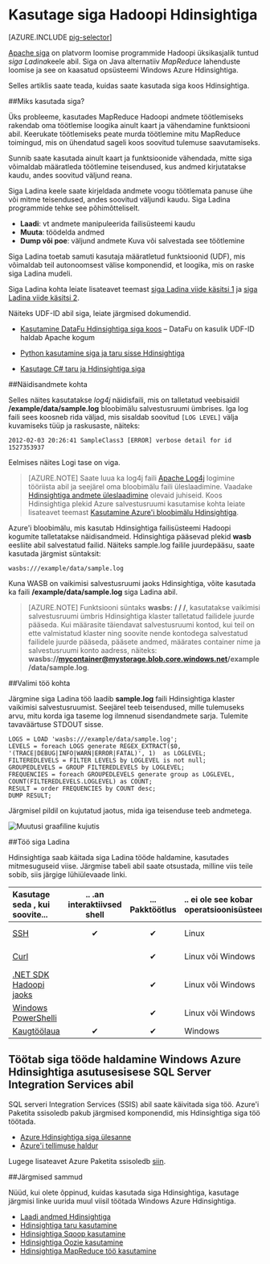 <properties
   pageTitle="Hadoopi siga kasutamine Hdinsightiga | Microsoft Azure'i"
   description="Saate teada, kuidas kasutada siga Hadoopi Hdinsightiga."
   services="hdinsight"
   documentationCenter=""
   authors="Blackmist"
   manager="jhubbard"
   editor="cgronlun"
    tags="azure-portal"/>

<tags
   ms.service="hdinsight"
   ms.devlang="na"
   ms.topic="article"
   ms.tgt_pltfrm="na"
   ms.workload="big-data"
   ms.date="09/14/2016"
   ms.author="larryfr"/>

# <a name="use-pig-with-hadoop-on-hdinsight"></a>Kasutage siga Hadoopi Hdinsightiga

[AZURE.INCLUDE [pig-selector](../../includes/hdinsight-selector-use-pig.md)]

[Apache siga](http://pig.apache.org/) on platvorm loomise programmide Hadoopi üksikasjalik tuntud *siga Ladina*keele abil. Siga on Java alternatiiv *MapReduce* lahenduste loomise ja see on kaasatud opsüsteemi Windows Azure Hdinsightiga.

Selles artiklis saate teada, kuidas saate kasutada siga koos Hdinsightiga.

##<a id="why"></a>Miks kasutada siga?

Üks probleeme, kasutades MapReduce Hadoopi andmete töötlemiseks rakendab oma töötlemise loogika ainult kaart ja vähendamine funktsiooni abil. Keerukate töötlemiseks peate murda töötlemine mitu MapReduce toimingud, mis on ühendatud sageli koos soovitud tulemuse saavutamiseks.

Sunnib saate kasutada ainult kaart ja funktsioonide vähendada, mitte siga võimaldab määratleda töötlemine teisendused, kus andmed kirjutatakse kaudu, andes soovitud väljund reana.

Siga Ladina keele saate kirjeldada andmete voogu töötlemata panuse ühe või mitme teisendused, andes soovitud väljundi kaudu. Siga Ladina programmide tehke see põhimõtteliselt.

- **Laadi**: vt andmete manipuleerida failisüsteemi kaudu
- **Muuta**: töödelda andmed
- **Dump või poe**: väljund andmete Kuva või salvestada see töötlemine

Siga Ladina toetab samuti kasutaja määratletud funktsioonid (UDF), mis võimaldab teil autonoomsest välise komponendid, et loogika, mis on raske siga Ladina mudeli.

Siga Ladina kohta leiate lisateavet teemast [siga Ladina viide käsitsi 1](http://pig.apache.org/docs/r0.7.0/piglatin_ref1.html) ja [siga Ladina viide käsitsi 2](http://pig.apache.org/docs/r0.7.0/piglatin_ref2.html).

Näiteks UDF-ID abil siga, leiate järgmised dokumendid.

* [Kasutamine DataFu Hdinsightiga siga koos](hdinsight-hadoop-use-pig-datafu-udf.md) – DataFu on kasulik UDF-ID haldab Apache kogum

* [Python kasutamine siga ja taru sisse Hdinsightiga](hdinsight-python.md)

* [Kasutage C# taru ja Hdinsightiga siga](hdinsight-hadoop-hive-pig-udf-dotnet-csharp.md)

##<a id="data"></a>Näidisandmete kohta

Selles näites kasutatakse *log4j* näidisfaili, mis on talletatud veebisaidil **/example/data/sample.log** bloobimälu salvestusruumi ümbrises. Iga log faili sees koosneb rida väljad, mis sisaldab soovitud `[LOG LEVEL]` välja kuvamiseks tüüp ja raskusaste, näiteks:

    2012-02-03 20:26:41 SampleClass3 [ERROR] verbose detail for id 1527353937

Eelmises näites Logi tase on viga.

> [AZURE.NOTE] Saate luua ka log4j faili [Apache Log4j](http://en.wikipedia.org/wiki/Log4j) logimine tööriista abil ja seejärel oma bloobimälu faili üleslaadimine. Vaadake [Hdinsightiga andmete üleslaadimine](hdinsight-upload-data.md) olevaid juhiseid. Koos Hdinsightiga plekid Azure salvestusruumi kasutamise kohta leiate lisateavet teemast [Kasutamine Azure'i bloobimälu Hdinsightiga](hdinsight-hadoop-use-blob-storage.md).

Azure'i bloobimälu, mis kasutab Hdinsightiga failisüsteemi Hadoopi kogumite talletatakse näidisandmeid. Hdinsightiga pääsevad plekid **wasb** eesliite abil salvestatud failid. Näiteks sample.log failile juurdepääsu, saate kasutada järgmist süntaksit:

    wasbs:///example/data/sample.log

Kuna WASB on vaikimisi salvestusruumi jaoks Hdinsightiga, võite kasutada ka faili **/example/data/sample.log** siga Ladina abil.

> [AZURE.NOTE] Funktsiooni süntaks **wasbs: / / /**, kasutatakse vaikimisi salvestusruumi ümbris Hdinsightiga klaster talletatud failidele juurde pääseda. Kui määrasite täiendavat salvestusruumi kontod, kui teil on ette valmistatud klaster ning soovite nende kontodega salvestatud failidele juurde pääseda, pääsete andmed, määrates container nime ja salvestusruumi konto aadress, näiteks: **wasbs://mycontainer@mystorage.blob.core.windows.net/example/data/sample.log**.


##<a id="job"></a>Valimi töö kohta

Järgmine siga Ladina töö laadib **sample.log** faili Hdinsightiga klaster vaikimisi salvestusruumist. Seejärel teeb teisendused, mille tulemuseks arvu, mitu korda iga taseme log ilmnenud sisendandmete sarja. Tulemite tavaväärtuse STDOUT sisse.

    LOGS = LOAD 'wasbs:///example/data/sample.log';
    LEVELS = foreach LOGS generate REGEX_EXTRACT($0, '(TRACE|DEBUG|INFO|WARN|ERROR|FATAL)', 1)  as LOGLEVEL;
    FILTEREDLEVELS = FILTER LEVELS by LOGLEVEL is not null;
    GROUPEDLEVELS = GROUP FILTEREDLEVELS by LOGLEVEL;
    FREQUENCIES = foreach GROUPEDLEVELS generate group as LOGLEVEL, COUNT(FILTEREDLEVELS.LOGLEVEL) as COUNT;
    RESULT = order FREQUENCIES by COUNT desc;
    DUMP RESULT;

Järgmisel pildil on kujutatud jaotus, mida iga teisenduse teeb andmetega.

![Muutusi graafiline kujutis][image-hdi-pig-data-transformation]

##<a id="run"></a>Töö siga Ladina

Hdinsightiga saab käitada siga Ladina tööde haldamine, kasutades mitmesuguseid viise. Järgmise tabeli abil saate otsustada, milline viis teile sobib, siis järgige lühiülevaade linki.

| **Kasutage seda** , kui soovite...                                   | .. .an **interaktiivsed** shell | ... **Pakktöötlus** | .. ei ole see **kobar operatsioonisüsteem** | .. .minu **Kliendi operatsioonisüsteem** |
|:--------------------------------------------------------------|:---------------------------:|:-----------------------:|:------------------------------------------|:-----------------------------------------|
| [SSH](hdinsight-hadoop-use-pig-ssh.md)                        |              ✔              |            ✔            | Linux                                     | Linux, Unix, Mac OS X või Windows        |
| [Curl](hdinsight-hadoop-use-pig-curl.md)                      |           &nbsp;            |            ✔            | Linux või Windows                          | Linux, Unix, Mac OS X või Windows        |
| [.NET SDK Hadoopi jaoks](hdinsight-hadoop-use-pig-dotnet-sdk.md) |           &nbsp;            |            ✔            | Linux või Windows                          | Windowsi (vähemalt praegu)                        |
| [Windows PowerShelli](hdinsight-hadoop-use-pig-powershell.md)  |           &nbsp;            |            ✔            | Linux või Windows                          | Windows                                  |
| [Kaugtöölaua](hdinsight-hadoop-use-pig-remote-desktop.md)  |              ✔              |            ✔            | Windows                                   | Windows                                  |


## <a name="running-pig-jobs-on-azure-hdinsight-using-on-premises-sql-server-integration-services"></a>Töötab siga tööde haldamine Windows Azure Hdinsightiga asutusesisese SQL Server Integration Services abil

SQL serveri Integration Services (SSIS) abil saate käivitada siga töö. Azure'i Paketita ssisoledb pakub järgmised komponendid, mis Hdinsightiga siga töö töötada.


- [Azure Hdinsightiga siga ülesanne][pigtask]
- [Azure'i tellimuse haldur][connectionmanager]


Lugege lisateavet Azure Paketita ssisoledb [siin][ssispack].


##<a id="nextsteps"></a>Järgmised sammud

Nüüd, kui olete õppinud, kuidas kasutada siga Hdinsightiga, kasutage järgmisi linke uurida muul viisil töötada Windows Azure Hdinsightiga.

* [Laadi andmed Hdinsightiga][hdinsight-upload-data]
* [Hdinsightiga taru kasutamine][hdinsight-use-hive]
* [Hdinsightiga Sqoop kasutamine](hdinsight-use-sqoop.md)
* [Hdinsightiga Oozie kasutamine](hdinsight-use-oozie.md)
* [Hdinsightiga MapReduce töö kasutamine][hdinsight-use-mapreduce]

[check]: ./media/hdinsight-use-pig/hdi.checkmark.png

[apachepig-home]: http://pig.apache.org/
[putty]: http://www.chiark.greenend.org.uk/~sgtatham/putty/download.html
[curl]: http://curl.haxx.se/
[pigtask]: http://msdn.microsoft.com/library/mt146781(v=sql.120).aspx
[connectionmanager]: http://msdn.microsoft.com/library/mt146773(v=sql.120).aspx
[ssispack]: http://msdn.microsoft.com/library/mt146770(v=sql.120).aspx

[hdinsight-storage]: hdinsight-use-blob-storage.md
[hdinsight-upload-data]: hdinsight-upload-data.md
[hdinsight-get-started]: ../hdinsight-get-started.md
[hdinsight-admin-powershell]: hdinsight-administer-use-powershell.md

[hdinsight-use-hive]: hdinsight-use-hive.md
[hdinsight-use-mapreduce]: hdinsight-use-mapreduce.md

[hdinsight-provision]: hdinsight-provision-clusters.md
[hdinsight-submit-jobs]: hdinsight-submit-hadoop-jobs-programmatically.md#mapreduce-sdk

[Powershell-install-configure]: ../powershell-install-configure.md

[powershell-start]: http://technet.microsoft.com/library/hh847889.aspx

[image-hdi-log4j-sample]: ./media/hdinsight-use-pig/HDI.wholesamplefile.png
[image-hdi-pig-data-transformation]: ./media/hdinsight-use-pig/HDI.DataTransformation.gif
[image-hdi-pig-powershell]: ./media/hdinsight-use-pig/hdi.pig.powershell.png
[image-hdi-pig-architecture]: ./media/hdinsight-use-pig/HDI.Pig.Architecture.png
